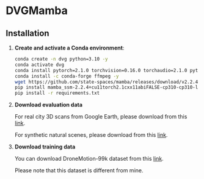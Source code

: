 # DVGMamba

## Installation
1. **Create and activate a Conda environment**:
    ```sh
    conda create -n dvg python=3.10 -y
    conda activate dvg
    conda install pytorch=2.1.0 torchvision=0.16.0 torchaudio=2.1.0 pytorch-cuda=11.8 -c pytorch -c nvidia -y
    conda install -c conda-forge ffmpeg -y
    wget https://github.com/state-spaces/mamba/releases/download/v2.2.4/mamba_ssm-2.2.4+cu11torch2.1cxx11abiFALSE-cp310-cp310-linux_x86_64.whl
    pip install mamba_ssm-2.2.4+cu11torch2.1cxx11abiFALSE-cp310-cp310-linux_x86_64.whl
    pip install -r requirements.txt
    ```

2. **Download evaluation data**
   
    For real city 3D scans from Google Earth, please download from this [link](https://1drv.ms/f/c/dfb1b9d32643ecdc/EhrvMtW9ow5KrpfPJlAnJ9wBjaaYqNEKx98NOXGFteJ3pg?e=d99AG4).

    For synthetic natural scenes, please download from this [link](https://1drv.ms/f/c/dfb1b9d32643ecdc/EgQWiB64W6dCsuOko_UoNQoB9Zj4cb-SSlqLFdVZITJT7Q?e=MBvCGx).


3. **Download training data**
   
    You can download DroneMotion-99k dataset from this [link](https://1drv.ms/u/c/dfb1b9d32643ecdc/EcHhl1KtZrdHn4wkDJ9Kcg4BtwQCP3f3hKUHS7PArhprnw?e=SRkFjl). 

    Please note that this dataset is different from mine.
